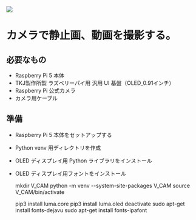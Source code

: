<img src="https://img.shields.io/badge/PYTHON-black?style=for-the-badge&logo=python&logoColor=gold"/>

# カメラで静止画、動画を撮影する。

## 必要なもの

* Raspberry Pi 5 本体
* TKJ製作所製 ラズベリーパイ用 汎用 UI 基盤（OLED_0.91インチ）
* Raspberry Pi 公式カメラ
* カメラ用ケーブル

## 準備

* Raspberry Pi 5 本体をセットアップする
* Python venv 用ディレクトリを作成
* OLED ディスプレイ用 Python ライブラリをインストール
* OLED ディスプレイ用フォントをインストール

    mkdir V_CAM
    python -m venv --system-site-packages V_CAM
    source V_CAM/bin/activate
    
    pip3 install luma.core
    pip3 install luma.oled
    deactivate
    sudo apt-get install fonts-dejavu
    sudo apt-get install fonts-ipafont


